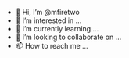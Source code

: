 - 👋 Hi, I’m @mfiretwo
- 👀 I’m interested in ...
- 🌱 I’m currently learning ...
- 💞️ I’m looking to collaborate on ...
- 📫 How to reach me ...

<!---
mfiretwo/mfiretwo is a ✨ special ✨ repository because its `README.md` (this file) appears on your GitHub profile.
You can click the Preview link to take a look at your changes.
--->
